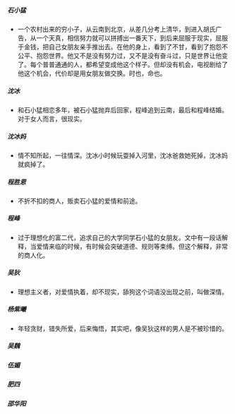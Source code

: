 ##### 石小猛

- 一个农村出来的穷小子，从云南到北京，从差几分考上清华，到进入胡氏广告，从一个天真，相信努力就可以拼搏出一番天下，到后来屈服于现实，屈服于金钱，把自己女朋友亲手推出去。在他的身上，看到了不甘，看到了抱怨不公平、抱怨世界。他又不是没有努力过，又不是没有奋斗过，只是世界让他变了。每个普普通通的人，都希望变成他这个样子。但却没有机会，电视剧给了他这个机会，代价却是用女朋友做交换。时也，命也。

##### 沈冰

- 和石小猛相恋多年，被石小猛抛弃后回家，程峰追到云南，最后和程峰结婚。对于女人而言，很现实。

##### 沈冰妈

- 情不知所起，一往情深。沈冰小时候玩耍掉入河里，沈冰爸救她死掉，沈冰妈就疯掉了。

##### 程胜恩

- 不折不扣的商人，贩卖石小猛的爱情和前途。

##### 程峰

- 过于理想化的富二代，追求自己的大学同学石小猛的女朋友。文中有一段话解释，当爱情来临的时候，有时候会突破道德、规则等束缚。但这个解释，非常的商人化。

##### 吴狄

- 理想主义者，对爱情执着，却不现实，舔狗这个词语没出现之前，叫做深情。

##### 杨紫曦

- 年轻贪财，错失所爱，后来悔悟，其实吧，像吴狄这样的男人是不被珍惜的。

##### 吴魏

##### 伍媚

##### 肥四

##### 邵华阳



